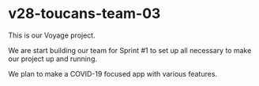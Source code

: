 # v28-toucans-team-03

This is our Voyage project.

We are start building our team for Sprint #1 to set up all necessary to make our project up and running.

We plan to make a COVID-19 focused app with various features.

